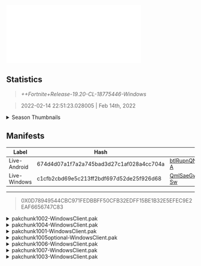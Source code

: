 <div style="pointer-events: none">
  <img style="pointer-events: none" src="https://raw.githubusercontent.com/Tectors/Archive/master/source/dependents/gen.19.20.svg" width="360" height="155">
<div>

## Statistics
> *++Fortnite+Release-19.20-CL-18775446-Windows*

> 2022-02-14 22:51:23.028005 | Feb 14th, 2022

<details>
  <summary>Season Thumbnails</summary>

  > Seasonal thumbnails are a season's normal ltms and their photos.

  | Name | ID |
  | - | - |
  | [Solo](https://raw.githubusercontent.com/Tectors/Archive/master/source/dependents/monthly-rotaton/playlist_defaultsolo_19_20.png) | Playlist_DefaultSolo |
  | [Duos](https://raw.githubusercontent.com/Tectors/Archive/master/source/dependents/monthly-rotaton/playlist_defaultduo_19_20.png) | Playlist_DefaultDuo |
  | [Trios](https://raw.githubusercontent.com/Tectors/Archive/master/source/dependents/monthly-rotaton/playlist_trios_19_20.png) | Playlist_Trios |
  | [Squads](https://raw.githubusercontent.com/Tectors/Archive/master/source/dependents/monthly-rotaton/playlist_defaultsquad_19_20.png) | Playlist_DefaultSquad |
</details>

## Manifests
| Label | Hash | Route |
| - | - | - |
| Live-Android | 674d4d07a1f7a2a745bad3d27c1af028a4cc704a | [btlRupnQNzjPK0klQUSKSiS41DZR-A](https://github.com/Tectors/Archive/blob/master/manifests/btlRupnQNzjPK0klQUSKSiS41DZR-A.manifest) |
| Live-Windows | c1cfb2cbd69e5c213ff2bdf697d52de25f926d68 | [QmlSaeGwrvA00GMFGkaC0jV6zRe-Sw](https://github.com/Tectors/Archive/blob/master/manifests/QmlSaeGwrvA00GMFGkaC0jV6zRe-Sw.manifest) |

---

> 0X0D78949544CBC971FEDBBFF50CFB32EDFF15BE1B32E5EFEC9E2EAF6656747C83

<details>
  <summary>pakchunk1002-WindowsClient.pak</summary>

  > FortniteGame/Content/Paks/pakchunk1002-WindowsClient.pak

  > 0x8D380C51CD5C88B2B05C5FCFAB214997AB3D230E525D81CA8924E1390846E531

  <img src="https://raw.githubusercontent.com/Tectors/Archive/master/source/dependents/referred/Pickaxe_ID_735_FoeMale_2T3KB.svg" width="100"> <img src="https://raw.githubusercontent.com/Tectors/Archive/master/source/dependents/referred/LSID_399_Foe_AN5QC.svg" width="100"> <img src="https://raw.githubusercontent.com/Tectors/Archive/master/source/dependents/referred/Glider_ID_341_FoeMale_P8JE8.svg" width="100"> <img src="https://raw.githubusercontent.com/Tectors/Archive/master/source/dependents/referred/EID_Foe_4EWJV.svg" width="100"> <img src="https://raw.githubusercontent.com/Tectors/Archive/master/source/dependents/referred/CID_A_328_Athena_Commando_M_Foe_S31ZA.svg" width="100"> <img src="https://raw.githubusercontent.com/Tectors/Archive/master/source/dependents/referred/BID_938_FoeMale_F4JVS.svg" width="100"> 
</details>

<details>
  <summary>pakchunk1004-WindowsClient.pak</summary>

  > FortniteGame/Content/Paks/pakchunk1004-WindowsClient.pak

  > 0xE77F68E03AD4D167E5ED235610EDA29BCFD96282FB08124EBF3FB784DD1C7390

  <img src="https://raw.githubusercontent.com/Tectors/Archive/master/source/dependents/referred/EID_JumpingJoy_WKPG4.svg" width="100"> 
</details>

<details>
  <summary>pakchunk1001-WindowsClient.pak</summary>

  > FortniteGame/Content/Paks/pakchunk1001-WindowsClient.pak

  > 0x0B4230B89170F6FD3A385F17B613A1CD47779C7393088235826C7FEDE7A9983A

  <img src="https://raw.githubusercontent.com/Tectors/Archive/master/source/dependents/referred/Pickaxe_ID_747_ZestMale_3KAEG.svg" width="100"> <img src="https://raw.githubusercontent.com/Tectors/Archive/master/source/dependents/referred/Pickaxe_ID_746_ZestFemale_4Y9TG.svg" width="100"> <img src="https://raw.githubusercontent.com/Tectors/Archive/master/source/dependents/referred/EID_Zest_Q1K5V.svg" width="100"> <img src="https://raw.githubusercontent.com/Tectors/Archive/master/source/dependents/referred/CID_A_337_Athena_Commando_F_Zest_ZBXGN.svg" width="100"> <img src="https://raw.githubusercontent.com/Tectors/Archive/master/source/dependents/referred/CID_A_336_Athena_Commando_M_Zest_66JC5.svg" width="100"> <img src="https://raw.githubusercontent.com/Tectors/Archive/master/source/dependents/referred/BID_948_ZestMale_GP8AW.svg" width="100"> <img src="https://raw.githubusercontent.com/Tectors/Archive/master/source/dependents/referred/BID_947_ZestFemale_1KIDJ.svg" width="100"> 
</details>

<details>
  <summary>pakchunk1005optional-WindowsClient.pak</summary>

  > FortniteGame/Content/Paks/pakchunk1005optional-WindowsClient.pak

  > 0x9D0E22E9B6E66C633372AF22CA3A0CFC11946D7D83488251019F7AFEA68E7FF6

  <img src="https://raw.githubusercontent.com/Tectors/Archive/master/source/dependents/referred/SPID_352_Sleek_8M482.svg" width="100"> <img src="https://raw.githubusercontent.com/Tectors/Archive/master/source/dependents/referred/Pickaxe_ID_745_SleekMale_ECRL0.svg" width="100"> <img src="https://raw.githubusercontent.com/Tectors/Archive/master/source/dependents/referred/Pickaxe_ID_744_SleekGlassesMale_ID69U.svg" width="100"> <img src="https://raw.githubusercontent.com/Tectors/Archive/master/source/dependents/referred/MusicPack_122_Sleek_3ST6M.svg" width="100"> <img src="https://raw.githubusercontent.com/Tectors/Archive/master/source/dependents/referred/EID_Sleek_S20CU.svg" width="100"> <img src="https://raw.githubusercontent.com/Tectors/Archive/master/source/dependents/referred/CID_A_335_Athena_Commando_M_SleekGlasses_8SYX2.svg" width="100"> <img src="https://raw.githubusercontent.com/Tectors/Archive/master/source/dependents/referred/CID_A_334_Athena_Commando_M_Sleek_U06KF.svg" width="100"> <img src="https://raw.githubusercontent.com/Tectors/Archive/master/source/dependents/referred/BID_945_SleekGlasses_GKUD9.svg" width="100"> <img src="https://raw.githubusercontent.com/Tectors/Archive/master/source/dependents/referred/BID_944_Sleek_7PFGZ.svg" width="100"> 
</details>

<details>
  <summary>pakchunk1006-WindowsClient.pak</summary>

  > FortniteGame/Content/Paks/pakchunk1006-WindowsClient.pak

  > 0x80A0FC47CE3BA7DCF499B67F7AE0A5A1CCB567D1A0D5D6998E4FE00EA737E1AE

  <img src="https://raw.githubusercontent.com/Tectors/Archive/master/source/dependents/referred/CID_A_333_Athena_Commando_M_Solstice_C1YP3.svg" width="100"> <img src="https://raw.githubusercontent.com/Tectors/Archive/master/source/dependents/referred/BID_950_Solstice_APTB0.svg" width="100"> 
</details>

<details>
  <summary>pakchunk1007-WindowsClient.pak</summary>

  > FortniteGame/Content/Paks/pakchunk1007-WindowsClient.pak

  > 0x32B844876E1C5629248492545FF2C101A36D818576D15062479A1A3032769C0F

  <img src="https://raw.githubusercontent.com/Tectors/Archive/master/source/dependents/referred/Glider_ID_346_GalacticFemale_LXRL3.svg" width="100"> <img src="https://raw.githubusercontent.com/Tectors/Archive/master/source/dependents/referred/CID_A_338_Athena_Commando_F_Galactic_HN9DO.svg" width="100"> <img src="https://raw.githubusercontent.com/Tectors/Archive/master/source/dependents/referred/BID_946_Galactic_S1CVQ.svg" width="100"> 
</details>

<details>
  <summary>pakchunk1003-WindowsClient.pak</summary>

  > FortniteGame/Content/Paks/pakchunk1003-WindowsClient.pak

  > 0x56E412BCF563A828DB967F8558D9E7436463A0D8ECD8FF1D0F9EEA4838612B1D

  <img src="https://raw.githubusercontent.com/Tectors/Archive/master/source/dependents/referred/EID_WrongWay_M47AL.svg" width="100"> 
</details>

